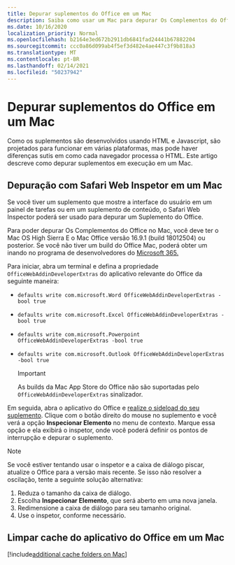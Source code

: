 ```yaml
---
title: Depurar suplementos do Office em um Mac
description: Saiba como usar um Mac para depurar Os Complementos do Office.
ms.date: 10/16/2020
localization_priority: Normal
ms.openlocfilehash: b2164e3ed672b2911db6841fad24441b67882204
ms.sourcegitcommit: ccc0a86d099ab4f5ef3d482e4ae447c3f9b818a3
ms.translationtype: MT
ms.contentlocale: pt-BR
ms.lasthandoff: 02/14/2021
ms.locfileid: "50237942"
---
```

# <a name="debug-office-add-ins-on-a-mac"></a>Depurar suplementos do Office em um Mac

Como os suplementos são desenvolvidos usando HTML e Javascript, são projetados para funcionar em várias plataformas, mas pode haver diferenças sutis em como cada navegador processa o HTML. Este artigo descreve como depurar suplementos em execução em um Mac.

## <a name="debugging-with-safari-web-inspector-on-a-mac"></a>Depuração com Safari Web Inspetor em um Mac

Se você tiver um suplemento que mostre a interface do usuário em um painel de tarefas ou em um suplemento de conteúdo, o Safari Web Inspector poderá ser usado para depurar um Suplemento do Office.

Para poder depurar Os Complementos do Office no Mac, você deve ter o Mac OS High Sierra E o Mac Office versão 16.9.1 (build 18012504) ou posterior. Se você não tiver um build do Office Mac, poderá obter um inando no programa de desenvolvedores do [Microsoft 365.](https://developer.microsoft.com/office/dev-program)

Para iniciar, abra um terminal e defina a propriedade `OfficeWebAddinDeveloperExtras` do aplicativo relevante do Office da seguinte maneira:

- `defaults write com.microsoft.Word OfficeWebAddinDeveloperExtras -bool true`

- `defaults write com.microsoft.Excel OfficeWebAddinDeveloperExtras -bool true`

- `defaults write com.microsoft.Powerpoint OfficeWebAddinDeveloperExtras -bool true`

- `defaults write com.microsoft.Outlook OfficeWebAddinDeveloperExtras -bool true`

    > [!IMPORTANT]
    > As builds da Mac App Store do Office não são suportadas pelo `OfficeWebAddinDeveloperExtras` sinalizador.

Em seguida, abra o aplicativo do Office e [realize o sideload do seu suplemento](sideload-an-office-add-in-on-ipad-and-mac.md). Clique com o botão direito do mouse no suplemento e você verá a opção **Inspecionar Elemento** no menu de contexto. Marque essa opção e ela exibirá o inspetor, onde você poderá definir os pontos de interrupção e depurar o suplemento.

> [!NOTE]
> Se você estiver tentando usar o inspetor e a caixa de diálogo piscar, atualize o Office para a versão mais recente. Se isso não resolver a oscilação, tente a seguinte solução alternativa:
> 1. Reduza o tamanho da caixa de diálogo.
> 2. Escolha **Inspecionar Elemento**, que será aberto em uma nova janela.
> 3. Redimensione a caixa de diálogo para seu tamanho original.
> 4. Use o inspetor, conforme necessário.

## <a name="clearing-the-office-applications-cache-on-a-mac"></a>Limpar cache do aplicativo do Office em um Mac

[!include[additional cache folders on Mac](../includes/mac-cache-folders.md)]
